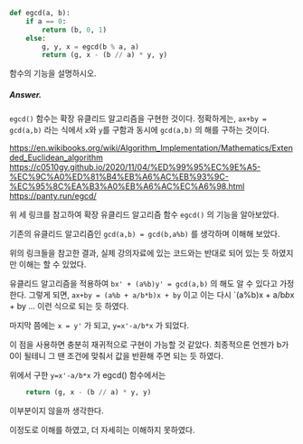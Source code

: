 ```python
def egcd(a, b):
    if a == 0:
        return (b, 0, 1)
    else:
        g, y, x = egcd(b % a, a)
        return (g, x - (b // a) * y, y)
```

함수의 기능을 설명하시오.

##### Answer.

`egcd()` 함수는 확장 유클리드 알고리즘을 구현한 것이다.
정확하게는, `ax+by = gcd(a,b)` 라는 식에서 `x`와 `y`를 구함과 동시에 `gcd(a,b)` 의 해를 구하는 것이다.

https://en.wikibooks.org/wiki/Algorithm_Implementation/Mathematics/Extended_Euclidean_algorithm
https://c0510gy.github.io/2020/11/04/%ED%99%95%EC%9E%A5-%EC%9C%A0%ED%81%B4%EB%A6%AC%EB%93%9C-%EC%95%8C%EA%B3%A0%EB%A6%AC%EC%A6%98.html
https://panty.run/egcd/

위 세 링크를 참고하여 확장 유클리드 알고리즘 함수 `egcd()` 의 기능을 알아보았다.

기존의 유클리드 알고리즘인 `gcd(a,b) = gcd(b,a%b)` 를 생각하며 이해해 보았다.

위의 링크들을 참고한 결과, 실제 강의자료에 있는 코드와는 반대로 되어 있는 듯 하였지만 이해는 할 수 있었다.

유클리드 알고리즘을 적용하여 `bx' + (a%b)y' = gcd(a,b)` 의 해도 알 수 있다고 가정한다.
그렇게 되면, `ax+by = (a%b + a/b*b)x + by` 이고 이는 다시 `(a%b)x + a/b*b*x + by ... 이런 식으로 되는 듯 하였다.

마지막 쯤에는 `x = y'` 가 되고, `y=x'-a/b*x` 가 되었다.

이 점을 사용하면 충분히 재귀적으로 구현이 가능할 것 같았다.
최종적으론 언젠가 b가 0이 될테니 그 땐 조건에 맞춰서 값을 반환해 주면 되는 듯 하였다.

위에서 구한 `y=x'-a/b*x` 가 egcd() 함수에서는

```python
    return (g, x - (b // a) * y, y)
```

이부분이지 않을까 생각한다.

이정도로 이해를 하였고, 더 자세히는 이해하지 못하였다.
